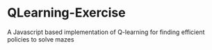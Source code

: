 # QLearning-Exercise
A Javascript based implementation of Q-learning for finding efficient policies to solve mazes
